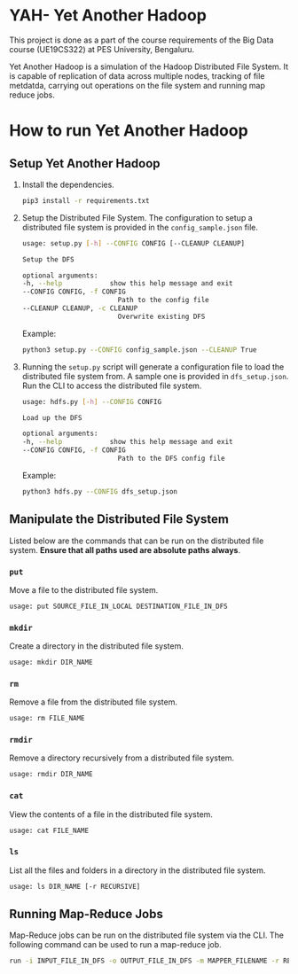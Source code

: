 # YAH- Yet Another Hadoop
This project is done as a part of the course requirements of the Big Data course (UE19CS322) at PES University, Bengaluru. 

Yet Another Hadoop is a simulation of the Hadoop Distributed File System. It is capable of replication of data across multiple nodes, tracking of file metdatda, carrying out operations on the file system and running map reduce jobs.

# How to run Yet Another Hadoop

## Setup Yet Another Hadoop

1. Install the dependencies.
    ```bash
    pip3 install -r requirements.txt
    ```

2. Setup the Distributed File System. The configuration to setup a distributed file system is provided in the `config_sample.json` file.
    ```bash
    usage: setup.py [-h] --CONFIG CONFIG [--CLEANUP CLEANUP]

    Setup the DFS

    optional arguments:
    -h, --help            show this help message and exit
    --CONFIG CONFIG, -f CONFIG
                            Path to the config file
    --CLEANUP CLEANUP, -c CLEANUP
                            Overwrite existing DFS
    ```
    Example:
    ```bash
    python3 setup.py --CONFIG config_sample.json --CLEANUP True
    ```

3. Running the `setup.py` script will generate a configuration file to load the distributed file system from. A sample one is provided in `dfs_setup.json`. Run the CLI to access the distributed file system.
    ```bash
    usage: hdfs.py [-h] --CONFIG CONFIG

    Load up the DFS

    optional arguments:
    -h, --help            show this help message and exit
    --CONFIG CONFIG, -f CONFIG
                            Path to the DFS config file
    ```
    Example:
    ```bash
    python3 hdfs.py --CONFIG dfs_setup.json
    ```

## Manipulate the Distributed File System

Listed below are the commands that can be run on the distributed file system. **Ensure that all paths used are absolute paths always**.

### `put`

Move a file to the distributed file system.

```bash
usage: put SOURCE_FILE_IN_LOCAL DESTINATION_FILE_IN_DFS
```

### `mkdir`

Create a directory in the distributed file system.

```bash
usage: mkdir DIR_NAME
```

### `rm`

Remove a file from the distributed file system.

```bash
usage: rm FILE_NAME
```

### `rmdir`

Remove a directory recursively from a distributed file system.

```bash
usage: rmdir DIR_NAME
```

### `cat`

View the contents of a file in the distributed file system.

```bash
usage: cat FILE_NAME
```

### `ls`

List all the files and folders in a directory in the distributed file system.

```bash
usage: ls DIR_NAME [-r RECURSIVE]
```

## Running Map-Reduce Jobs

Map-Reduce jobs can be run on the distributed file system via the CLI. The following command can be used to run a map-reduce job.

```bash
run -i INPUT_FILE_IN_DFS -o OUTPUT_FILE_IN_DFS -m MAPPER_FILENAME -r REDUCER_FILENAME
```